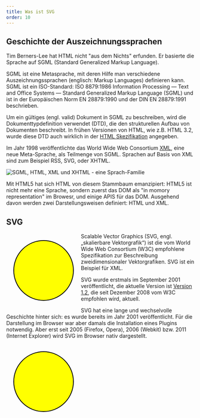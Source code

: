 ```yaml
---
title: Was ist SVG
order: 10
---
```


## Geschichte der Auszeichnungssprachen

Tim Berners-Lee hat HTML nicht "aus dem Nichts" erfunden. Er basierte
die Sprache auf SGML (Standard Generalized Markup Language). 

SGML ist eine Metasprache, mit deren Hilfe man verschiedene Auszeichnungssprachen 
(englisch: Markup Languages) definieren kann. SGML ist ein ISO-Standard: ISO 8879:1986 Information Processing — Text and Office Systems — Standard Generalized Markup Language (SGML) und  ist in der Europäischen Norm EN 28879:1990 und der DIN EN 28879:1991 beschrieben.

Um ein gültiges (engl. valid) Dokument in SGML zu beschreiben, wird die Dokumenttypdefinition verwendet (DTD), 
die den strukturellen Aufbau von Dokumenten beschreibt.  In frühen Versionen von HTML, wie z.B. HTML 3.2,
wurde diese DTD auch wirklich in der [HTML Skezifikation](http://www.w3.org/TR/REC-html32-19970114#dtd) angegeben.

Im Jahr 1998 veröffentlichte das World Wide Web Consortium [XML](http://www.w3.org/TR/xml/), eine neue
Meta-Sprache, als Teilmenge von SGML.  Sprachen auf Basis von XML sind
zum Beispiel RSS, SVG, oder XHTML.

![SGML, HTML, XML und XHTML - eine Sprach-Familie](/images/SGML.png)

Mit HTML5 hat sich HTML von diesem Stammbaum emanzipiert: HTML5 ist
nicht mehr eine Sprache, sondern zuerst das DOM als "in momory representation" im Browesr,
und einige APIS für das DOM. Ausgehend davon werden zwei Darstellungsweisen
definiert: HTML und XML.  


## SVG

<svg width="200" height="200" style="float:left;">
<circle cx="100" cy="100" r="80" stroke="black" stroke-width="2" fill="yellow" />
</svg>

Scalable Vector Graphics (SVG, engl. „skalierbare Vektorgrafik“) ist die vom 
World Wide Web Consortium (W3C) empfohlene Spezifikation zur Beschreibung 
zweidimensionaler Vektorgrafiken. SVG ist ein Beispiel für XML. 

SVG wurde erstmals im September 2001 veröffentlicht, die aktuelle Version
ist [Version 1.2](http://www.w3.org/TR/SVG11/), die seit Dezember 2008 vom W3C empfohlen wird, aktuell.

SVG hat eine lange und wechselvolle Geschichte hinter sich: es wurde bereits im Jahr 2001 veröffentlicht.
Für die Darstellung im Browser war aber damals die Installation eines Plugins notwendig. 
Aber erst seit 2005 (Firefox, Opera), 2006 (Webkit) bzw. 2011 (Internet Explorer) wird SVG
im Browser nativ dargestellt.

<htmlcode caption="Einbindung von SVG in HTML">
  <svg width="200" height="200" style="float:left;">
    <circle cx="100" cy="100" r="80" stroke="black" stroke-width="2" fill="yellow" />
  </svg>
</htmlcode>
